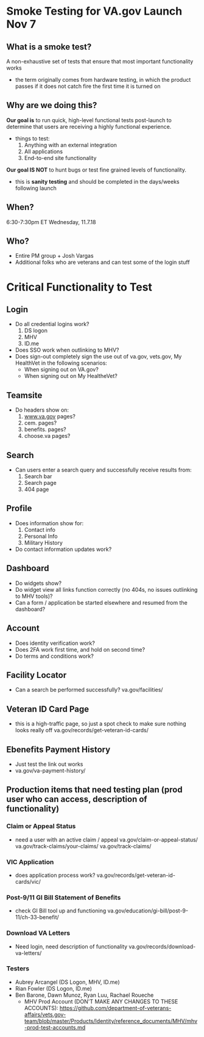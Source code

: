 # Smoke Testing for VA.gov Launch Nov 7
## What is a smoke test?
A non-exhaustive set of tests that ensure that most important functionality works
- the term originally comes from hardware testing, in which the product passes if it does not catch fire the first time it is turned on

## Why are we doing this?
**Our goal is** to run quick, high-level functional tests post-launch to determine that users are receiving a highly functional experience.
- things to test:
  1. Anything with an external integration
  2. All applications
  3. End-to-end site functionality

**Our goal IS NOT** to hunt bugs or test fine grained levels of functionality.
- this is **sanity testing** and should be completed in the days/weeks following launch

## When?
6:30-7:30pm ET Wednesday, 11.7.18

## Who?
- Entire PM group + Josh Vargas
- Additional folks who are veterans and can test some of the login stuff

# Critical Functionality to Test
## Login
- Do all credential logins work?
   1. DS logon
   2. MHV 
   3. ID.me
- Does SSO work when outlinking to MHV?
- Does sign-out completely sign the use out of va.gov, vets.gov, My HealthVet in the following scenarios:
   - When signing out on VA.gov?
   - When signing out on My HealtheVet?

## Teamsite
- Do headers show on:
   1. www.va.gov pages?
   2. cem. pages?
   3. benefits. pages?
   4. choose.va pages?

## Search
- Can users enter a search query and successfully receive results from:
   1. Search bar
   2. Search page
   3. 404 page

## Profile
- Does information show for:
   1. Contact info
   2. Personal Info
   3. Military History
- Do contact information updates work?

## Dashboard
- Do widgets show?
- Do widget view all links function correctly (no 404s, no issues outlinking to MHV tools)?
- Can a form / application be started elsewhere and resumed from the dashboard?

## Account 
- Does identity verification work?
- Does 2FA work first time, and hold on second time?
- Do terms and conditions work?
   
## Facility Locator
- Can a search be performed successfully?
va.gov/facilities/

## Veteran ID Card Page
- this is a high-traffic page, so just a spot check to make sure nothing looks really off
va.gov/records/get-veteran-id-cards/

## Ebenefits Payment History
- Just test the link out works
- va.gov/va-payment-history/

## Production items that need testing plan (prod user who can access, description of functionality)
### Claim or Appeal Status
- need a user with an active claim / appeal
va.gov/claim-or-appeal-status/
va.gov/track-claims/your-claims/
va.gov/track-claims/

### VIC Application
- does application process work?
va.gov/records/get-veteran-id-cards/vic/

### Post-9/11 GI Bill Statement of Benefits
- check GI Bill tool up and functioning
va.gov/education/gi-bill/post-9-11/ch-33-benefit/

### Download VA Letters
- Need login, need description of functionality
va.gov/records/download-va-letters/
 
### Testers
- Aubrey Arcangel (DS Logon, MHV, ID.me)
- Rian Fowler (DS Logon, ID.me)
- Ben Barone, Dawn Munoz, Ryan Luu, Rachael Roueche
   - MHV Prod Account (DON'T MAKE ANY CHANGES TO THESE ACCOUNTS): https://github.com/department-of-veterans-affairs/vets.gov-team/blob/master/Products/Identity/reference_documents/MHV/mhv-prod-test-accounts.md
